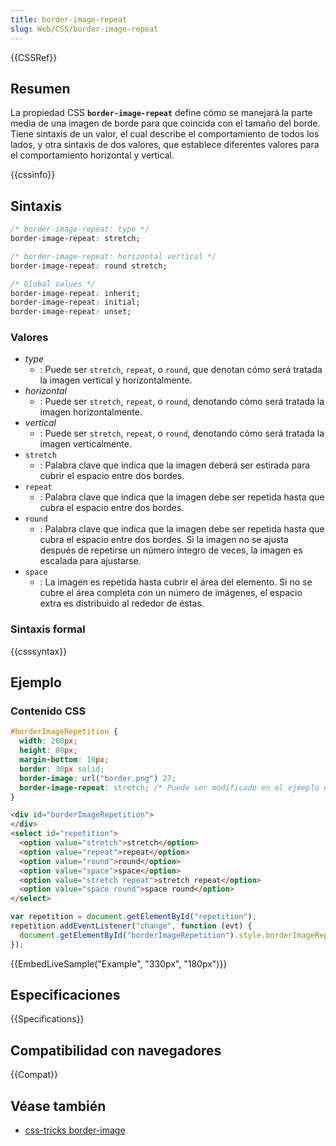 ```yaml
---
title: border-image-repeat
slug: Web/CSS/border-image-repeat
---
```


{{CSSRef}}

## Resumen

La propiedad CSS **`border-image-repeat`** define cómo se manejará la parte media de una imagen de borde para que coincida con el tamaño del borde. Tiene sintaxis de un valor, el cual describe el comportamiento de todos los lados, y otra sintaxis de dos valores, que establece diferentes valores para el comportamiento horizontal y vertical.

{{cssinfo}}

## Sintaxis

```css
/* border-image-repeat: type */
border-image-repeat: stretch;

/* border-image-repeat: horizontal vertical */
border-image-repeat: round stretch;

/* Global values */
border-image-repeat: inherit;
border-image-repeat: initial;
border-image-repeat: unset;
```

### Valores

- _type_
  - : Puede ser `stretch`, `repeat`, o `round`, que denotan cómo será tratada la imagen vertical y horizontalmente.
- _horizontal_
  - : Puede ser `stretch`, `repeat`, o `round`, denotando cómo será tratada la imagen horizontalmente.
- _vertical_
  - : Puede ser `stretch`, `repeat`, o `round`, denotando cómo será tratada la imagen verticalmente.
- `stretch`
  - : Palabra clave que indica que la imagen deberá ser estirada para cubrir el espacio entre dos bordes.
- `repeat`
  - : Palabra clave que indica que la imagen debe ser repetida hasta que cubra el espacio entre dos bordes.
- `round`
  - : Palabra clave que indica que la imagen debe ser repetida hasta que cubra el espacio entre dos bordes. Si la imagen no se ajusta después de repetirse un número íntegro de veces, la imagen es escalada para ajustarse.
- `space`
  - : La imagen es repetida hasta cubrir el área del elemento. Si no se cubre el área completa con un número de imágenes, el espacio extra es distribuido al rededor de éstas.

### Sintaxis formal

{{csssyntax}}

## Ejemplo

### Contenido CSS

```css
#borderImageRepetition {
  width: 260px;
  height: 80px;
  margin-bottom: 10px;
  border: 30px solid;
  border-image: url("border.png") 27;
  border-image-repeat: stretch; /* Puede ser modificado en el ejemplo en vivo */
}
```

```html hidden
<div id="borderImageRepetition">
</div>
<select id="repetition">
  <option value="stretch">stretch</option>
  <option value="repeat">repeat</option>
  <option value="round">round</option>
  <option value="space">space</option>
  <option value="stretch repeat">stretch repeat</option>
  <option value="space round">space round</option>
</select>
```

```js hidden
var repetition = document.getElementById("repetition");
repetition.addEventListener("change", function (evt) {
  document.getElementById("borderImageRepetition").style.borderImageRepeat = evt.target.value;
});
```

{{EmbedLiveSample("Example", "330px", "180px")}}

## Especificaciones

{{Specifications}}

## Compatibilidad con navegadores

{{Compat}}

## Véase también

- [css-tricks border-image](https://css-tricks.com/almanac/properties/b/border-image/)

